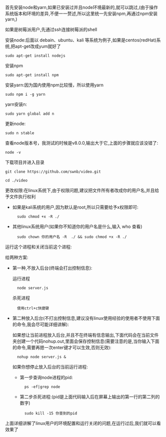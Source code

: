 首先安装node和yarn,如果已安装过并且node环境最新的,就可以跳过,(由于操作系统版本和环境的差异,不便一一赘述,所以这里统一先安装npm,再通过npm安装yarn,)

如果是树莓派用户,先通过ssh连接树莓派的shell

 
安装node:后面以 debain、ubuntu、kali 等系统为例子,如果是centos(redHat)系统,把apt-get改成yum就好了

    sudo apt-get install nodejs

安装npm

    sudo apt-get install npm 

安装yarn:因为国内使用npm比较慢，所以使用yarn

    sudo npm i -g yarn 

yarn安装n:

    sudo yarn global add n

更新node:

    sudo n stable

查看node版本号，我测试的时候是v8.0.0,输出大于它,上面的步骤就应该没错了:

    node -v

下载项目并进入目录

    git clone https://github.com/swnb/video.git

    cd ./video

更改权限:在linux系统下,由于权限问题,建议把文件所有者改成你的用户名,并且给予文件执行权利

* 如果是kali系统的用户,因为默认是root,所以只需要给予x权限即可:
    
        sudo chmod +x -R ./

* 其他linux系统用户(如果你不知道你的用户名是什么,输入 who 查看)

        sudo chown 你的用户名 -R  ./ && sudo chmod +x -R ./

运行这个进程和关闭当前这个进程:

给两种方案:

* 第一种,不放入后台(终端会打出控制信息):

    运行进程

        node server.js

    杀死进程

        使用ctrl+c快捷键


* 第二种放入后台(不打出控制信息,建议没有linux使用经验的使用者不使用下面的命令,我会尽可能详细讲解):


    如果想让当前进程放入后台,并且不在终端有信息输出,下面代码会在当前文件夹创建一个代码nohup.out,里面会保存控制信息(需要注意的是,当你输入下面的命令,需要再摁一次enter键才可以生效,否则无效):

        nohup node server.js &


    如果你想停止放入后台的当前运行进程:

    * 第一步查询node进程的pid:

            ps -ef|grep node


    * 第二步杀死进程:(pid是上面代码输入后在屏幕上输出的第一行的第二列的数字)

            sudo kill -15 你查到的pid

上面详细讲解了linux用户的环境配置和运行关闭的问题,在运行过后,我们就可以看效果了

